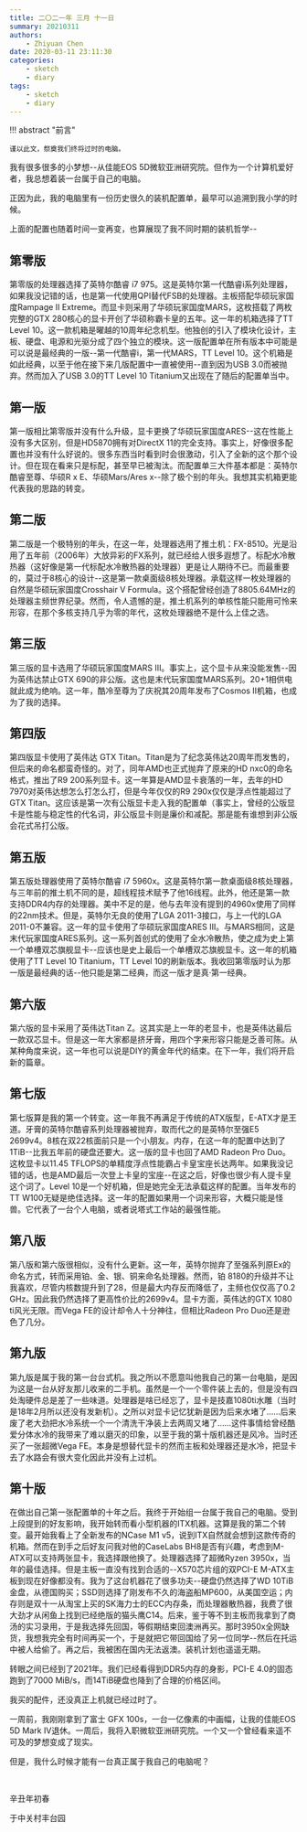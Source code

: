 ```yaml
---
title: 二〇二一年 三月 十一日
summary: 20210311
authors:
    - Zhiyuan Chen
date: 2020-03-11 23:11:30
categories:
    - sketch
    - diary
tags:
    - sketch
    - diary
---
```


!!! abstract "前言"

    谨以此文，祭奠我们终将过时的电脑。

我有很多很多的小梦想--从佳能EOS 5D微软亚洲研究院。但作为一个计算机爱好者，我总想着装一台属于自己的电脑。

正因为此，我的电脑里有一份历史很久的装机配置单，最早可以追溯到我小学的时候。

上面的配置也随着时间一变再变，也算展现了我不同时期的装机哲学--

## 第零版

第零版的处理器选择了英特尔酷睿 i7 975。这是英特尔第一代酷睿i系列处理器，如果我没记错的话，也是第一代使用QPI替代FSB的处理器。主板搭配华硕玩家国度Rampage II Extreme。而显卡则采用了华硕玩家国度MARS，这枚搭载了两枚完整的GTX 280核心的显卡开创了华硕称霸卡皇的五年。这一年的机箱选择了TT Level 10。这一款机箱是曜越的10周年纪念机型。他独创的引入了模块化设计，主板、硬盘、电源和光驱分成了四个独立的模块。这一版配置单在所有版本中可能是可以说是最经典的一版--第一代酷睿i，第一代MARS，TT Level 10。这个机箱是如此经典，以至于他在接下来几版配置中一直被使用--直到因为USB 3.0而被抛弃。然而加入了USB 3.0的TT Level 10 Titanium又出现在了随后的配置单当中。

## 第一版

第一版相比第零版并没有什么升级，显卡更换了华硕玩家国度ARES--这在性能上没有多大区别，但是HD5870拥有对DirectX 11的完全支持。事实上，好像很多配置也并没有什么好说的。很多东西当时看到时会很激动，引入了全新的这个那个设计。但在现在看来只是标配，甚至早已被淘汰。而配置单三大件基本都是：英特尔酷睿至尊、华硕R x E、华硕Mars/Ares x--除了极个别的年头。我想其实机箱更能代表我的思路的转变。

## 第二版

第二版是一个极特别的年头，在这一年，处理器选用了推土机：FX-8510。光是沿用了五年前（2006年）大放异彩的FX系列，就已经给人很多遐想了。标配水冷散热器（这好像是第一代标配水冷散热器的处理器）更是让人期待不已。而最重要的，莫过于8核心的设计--这是第一款桌面级8核处理器。承载这样一枚处理器的自然是华硕玩家国度Crosshair V Formula。这个搭配曾经创造了8805.64MHz的处理器主频世界纪录。然而，令人遗憾的是，推土机系列的单核性能只能用可怜来形容，在那个多核支持几乎为零的年代，这枚处理器绝不是什么上佳之选。

## 第三版

第三版的显卡选用了华硕玩家国度MARS III。事实上，这个显卡从来没能发售--因为英伟达禁止GTX 690的非公版。这也是末代玩家国度MARS系列。20+1相供电就此成为绝响。这一年，酷冷至尊为了庆祝其20周年发布了Cosmos II机箱，也成为了我的选择。

## 第四版

第四版显卡使用了英伟达 GTX Titan。Titan是为了纪念英伟达20周年而发售的，但后来的命名都蛮奇怪的。对了，同年AMD也正式抛弃了原来的HD nxc0的命名格式，推出了R9 200系列显卡。这一年算是AMD显卡衰落的一年，去年的HD 7970对英伟达想怎么打怎么打，但是今年仅仅的R9 290x仅仅是浮点性能超过了GTX Titan。这应该是第一次有公版显卡走入我的配置单（事实上，曾经的公版显卡是性能与稳定性的代名词，非公版显卡则是廉价和减配。那是能有谁想到非公版会花式吊打公版。

## 第五版

第五版处理器使用了英特尔酷睿 i7 5960x。这是英特尔第一款桌面级8核处理器，与三年前的推土机不同的是，超线程技术赋予了他16线程。此外，他还是第一款支持DDR4内存的处理器。美中不足的是，他与去年没有提到的4960x使用了同样的22nm技术。但是，英特尔无良的使用了LGA 2011-3接口，与上一代的LGA 2011-0不兼容。这一年的显卡使用了华硕玩家国度ARES III。与MARS相同，这是末代玩家国度ARES系列。这一系列首创式的使用了全水冷散热，使之成为史上第一个单槽双芯旗舰显卡--应该也是史上最后一个单槽双芯旗舰显卡。这一年的机箱使用了TT Level 10 Titanium，TT Level 10的刷新版本。我收回第零版时认为那一版是最经典的话--他只能是第二经典，而这一版才是真·第一经典。

## 第六版

第六版的显卡采用了英伟达Titan Z。这其实是上一年的老显卡，也是英伟达最后一款双芯显卡。但是这一年大家都是挤牙膏，用四个字来形容只能是乏善可陈。从某种角度来说，这一年也可以说是DIY的黄金年代的结束。在下一年，我们将开启新的篇章。

## 第七版

第七版算是我的第一个转变。这一年我不再满足于传统的ATX版型，E-ATX才是王道。牙膏的英特尔酷睿系列处理器被抛弃，取而代之的是英特尔至强E5 2699v4。8核在双22核面前只是一个小朋友。内存，在这一年的配置中达到了1TiB--比我五年前的硬盘还要大。这一版的显卡也回了AMD Radeon Pro Duo。这枚显卡以11.45 TFLOPS的单精度浮点性能霸占卡皇宝座长达两年。如果我没记错的话，也是AMD最后一次登上卡皇的宝座--在这之后，好像也很少有人提卡皇这个词了。Level 10是一个好机箱，但是她完全无法承载这样的配置。当年发布的TT W100无疑是绝佳选择。这一年的配置如果用一个词来形容，大概只能是怪兽。它代表了一台个人电脑，或者说塔式工作站的最强性能。

## 第八版

第八版和第六版很相似，没有什么更新。这一年，英特尔抛弃了至强系列原Ex的命名方式，转而采用铂、金、银、铜来命名处理器。然而，铂 8180的升级并不让我喜欢，尽管内核数提升到了28，但是最大内存反而降低了，主频也仅仅高了0.2 GHz。因此我仍然选择了更高性价比的2699v4。显卡方面，英伟达的GTX 1080 ti风光无限。而Vega FE的设计却令人十分神往，但相比Radeon Pro Duo还是逊色了几分。

## 第九版

第九版是属于我的第一台台式机。我之所以不愿意叫他我自己的第一台电脑，是因为这是一台从好友那儿收来的二手机。虽然是一个一个零件装上去的，但是没有四处淘硬件总是差了一些味道。处理器是啥已经忘了，显卡是技嘉1080ti水雕（当时是18年2月所以还没有发新机）。之所以对显卡记忆犹新是因为后来水堵了……后来废了老大劲把水冷系统一个一个清洗干净装上去两周又堵了……这件事情给曾经酷爱分体水冷的我带来了难以磨灭的印象，以至于我的第十版机器还是风冷。当时还买了一张超微Vega FE。本身是想替代显卡的然而主板和处理器还是水冷，把显卡去了水路会有很大变化因此并没有上过机。

## 第十版

在做出自己第一张配置单的十年之后。我终于开始组一台属于我自己的电脑。受到上段提到的好友影响，我开始转而看小型机器的ITX机器。这算是我的第二个转变。最开始我看上了全新发布的NCase M1 v5，说到ITX自然就会想到这款传奇的机箱。然而在到手之后好友问我对他的CaseLabs BH8是否有兴趣，考虑到M-ATX可以支持两张显卡，我选择跟他换了。处理器选择了超微Ryzen 3950x，当年的最佳选择。但是主板一直没有找到合适的--X570芯片组的双PCI-E M-ATX主板到现在好像都没有。我为了这台机器花了很多功夫--硬盘仍然选择了WD 10TiB金盘，从德国购买；SSD则选择了刚发布不久的海盗船MP600，从美国空运；内存则是双十一从淘宝上买的SK海力士的ECC内存条，而处理器散热器，我费了很大劲才从闲鱼上找到已经绝版的猫头鹰C14。后来，鉴于等不到主板而我拿到了商汤的实习录用，于是我选择先回国，等假期结束回澳洲再买。那时3950x全网缺货，我想我完全有时间再买一个，于是就把它带回国给了另一位同学--然后在托运中被人给偷了。再之后，我被困在国内无法返澳。装机计划也遥遥无期。

转眼之间已经到了2021年。我们已经看得到DDR5内存的身影，PCI-E 4.0的固态跑到了7000 MiB/s，而14TiB硬盘也降到了合理的价格区间。

我买的配件，还没真正上机就已经过时了。

一周前，我刚刚拿到了富士 GFX 100s，一台一亿像素的中画幅，让我的佳能EOS 5D Mark IV退休。一周后，我将入职微软亚洲研究院。一个又一个曾经看来遥不可及的梦想变成了现实。

但是，我什么时候才能有一台真正属于我自己的电脑呢？

</br>

辛丑年初春

于中关村丰台园

